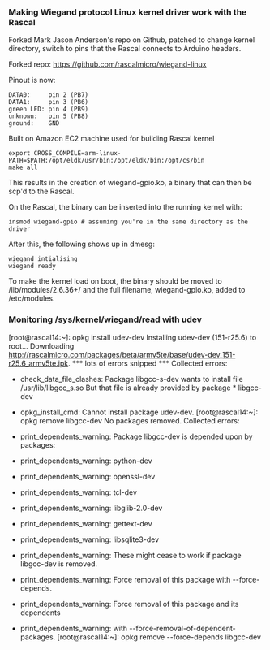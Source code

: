 ### Making Wiegand protocol Linux kernel driver work with the Rascal ###

Forked Mark Jason Anderson's repo on Github, patched to change kernel directory, switch to pins that the Rascal connects to Arduino headers.

Forked repo: https://github.com/rascalmicro/wiegand-linux

Pinout is now:

    DATA0:     pin 2 (PB7)
    DATA1:     pin 3 (PB6)
    green LED: pin 4 (PB9)
    unknown:   pin 5 (PB8)
    ground:    GND

Built on Amazon EC2 machine used for building Rascal kernel

    export CROSS_COMPILE=arm-linux-
    PATH=$PATH:/opt/eldk/usr/bin:/opt/eldk/bin:/opt/cs/bin
    make all

This results in the creation of wiegand-gpio.ko, a binary that can then be scp'd to the Rascal.

On the Rascal, the binary can be inserted into the running kernel with:

    insmod wiegand-gpio # assuming you're in the same directory as the driver

After this, the following shows up in dmesg:

    wiegand intialising
    wiegand ready

To make the kernel load on boot, the binary should be moved to /lib/modules/2.6.36\+/ and the full filename, wiegand-gpio.ko, added to /etc/modules.

### Monitoring /sys/kernel/wiegand/read with udev ###

[root@rascal14:~]: opkg install udev-dev
Installing udev-dev (151-r25.6) to root...
Downloading http://rascalmicro.com/packages/beta/armv5te/base/udev-dev_151-r25.6_armv5te.ipk.
*** lots of errors snipped ***
Collected errors:
 * check_data_file_clashes: Package libgcc-s-dev wants to install file /usr/lib/libgcc_s.so
    But that file is already provided by package  * libgcc-dev
 * opkg_install_cmd: Cannot install package udev-dev.
[root@rascal14:~]: opkg remove libgcc-dev
No packages removed.
Collected errors:
 * print_dependents_warning: Package libgcc-dev is depended upon by packages:
 * print_dependents_warning: 	python-dev
 * print_dependents_warning: 	openssl-dev
 * print_dependents_warning: 	tcl-dev
 * print_dependents_warning: 	libglib-2.0-dev
 * print_dependents_warning: 	gettext-dev
 * print_dependents_warning: 	libsqlite3-dev
 * print_dependents_warning: These might cease to work if package libgcc-dev is removed.

 * print_dependents_warning: Force removal of this package with --force-depends.
 * print_dependents_warning: Force removal of this package and its dependents
 * print_dependents_warning: with --force-removal-of-dependent-packages.
[root@rascal14:~]: opkg remove --force-depends libgcc-dev

